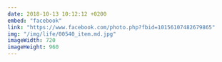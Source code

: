 ```yaml
---
date: 2018-10-13 10:12:12 +0200
embed: "facebook"
link: "https://www.facebook.com/photo.php?fbid=10156107482679865"
img: "/img/life/00540_item.md.jpg"
imageWidth: 720
imageHeight: 960
---
```


